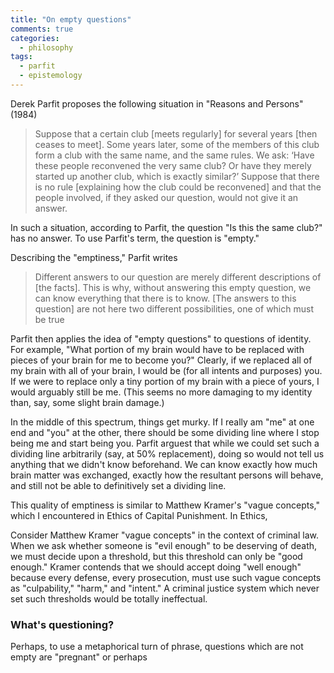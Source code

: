 ```yaml
---
title: "On empty questions"
comments: true
categories: 
  - philosophy
tags:
  - parfit
  - epistemology
---
```


Derek Parfit proposes the following situation in "Reasons and Persons" (1984)

> Suppose that a certain club \[meets regularly\] for several years \[then ceases to meet\]. Some years later, some of the members of this club form a club with the same name, and the same rules. We ask: ‘Have these people reconvened the very same club? Or have they merely started up another club, which is exactly similar?’ Suppose that there is no rule \[explaining how the club could be reconvened\] and that the people involved, if they asked our question, would not give it an answer.

In such a situation, according to Parfit, the question "Is this the same club?" has no answer. To use Parfit's term, the question is "empty."

Describing the "emptiness," Parfit writes

> Different answers to our question are merely different descriptions of \[the facts\]. This is why, without answering this empty question, we can know everything that there is to know. \[The answers to this question\] are not here two different possibilities, one of which must be true

Parfit then applies the idea of "empty questions" to questions of identity. For example, "What portion of my brain would have to be replaced with pieces of your brain for me to become you?" Clearly, if we replaced all of my brain with all of your brain, I would be (for all intents and purposes) you. If we were to replace only a tiny portion of my brain with a piece of yours, I would arguably still be me. (This seems no more damaging to my identity than, say, some slight brain damage.)

In the middle of this spectrum, things get murky. If I really am "me" at one end and "you" at the other, there should be some dividing line where I stop being me and start being you. Parfit arguest that while we could set such a dividing line arbitrarily (say, at 50% replacement), doing so would not tell us anything that we didn't know beforehand. We can know exactly how much brain matter was exchanged, exactly how the resultant persons will behave, and still not be able to definitively set a dividing line.

This quality of emptiness is similar to Matthew Kramer's "vague concepts," which I encountered in Ethics of Capital Punishment. In Ethics, 

Consider Matthew Kramer "vague concepts" in the context of criminal law. When we ask whether someone is "evil enough" to be deserving of death, we must decide upon a threshold, but this threshold can only be "good enough." Kramer contends that we should accept doing "well enough" because every defense, every prosecution, must use such vague concepts as "culpability," "harm," and "intent." A criminal justice system which never set such thresholds would be totally ineffectual.

### What's questioning? 

Perhaps, to use a metaphorical turn of phrase, questions which are not empty are "pregnant" or perhaps